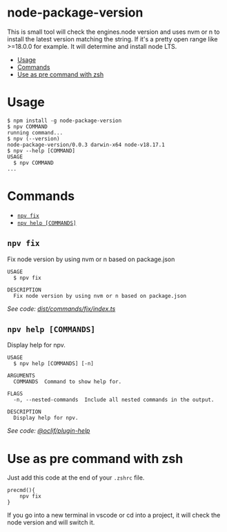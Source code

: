 node-package-version
=================

This is small tool will check the engines.node version and uses nvm or n to install the latest version matching the string.
If it's a pretty open range like >=18.0.0 for example. It will determine and install node LTS.  


<!-- toc -->
* [Usage](#usage)
* [Commands](#commands)
* [Use as pre command with zsh](#use-as-pre-command-with-zsh)
<!-- tocstop -->
# Usage
<!-- usage -->
```sh-session
$ npm install -g node-package-version
$ npv COMMAND
running command...
$ npv (--version)
node-package-version/0.0.3 darwin-x64 node-v18.17.1
$ npv --help [COMMAND]
USAGE
  $ npv COMMAND
...
```
<!-- usagestop -->
# Commands
<!-- commands -->
* [`npv fix`](#npv-fix)
* [`npv help [COMMANDS]`](#npv-help-commands)

## `npv fix`

Fix node version by using nvm or n based on package.json

```
USAGE
  $ npv fix

DESCRIPTION
  Fix node version by using nvm or n based on package.json
```

_See code: [dist/commands/fix/index.ts](https://github.com/tzdesign/node-package-version/blob/v0.0.3/dist/commands/fix/index.ts)_

## `npv help [COMMANDS]`

Display help for npv.

```
USAGE
  $ npv help [COMMANDS] [-n]

ARGUMENTS
  COMMANDS  Command to show help for.

FLAGS
  -n, --nested-commands  Include all nested commands in the output.

DESCRIPTION
  Display help for npv.
```

_See code: [@oclif/plugin-help](https://github.com/oclif/plugin-help/blob/v5.2.15/src/commands/help.ts)_
<!-- commandsstop -->


# Use as pre command with zsh

Just add this code at the end of your ```.zshrc``` file.

```shell
precmd(){
    npv fix
}
```

If you go into a new terminal in vscode or cd into a project, it will check the node version and will switch it.
